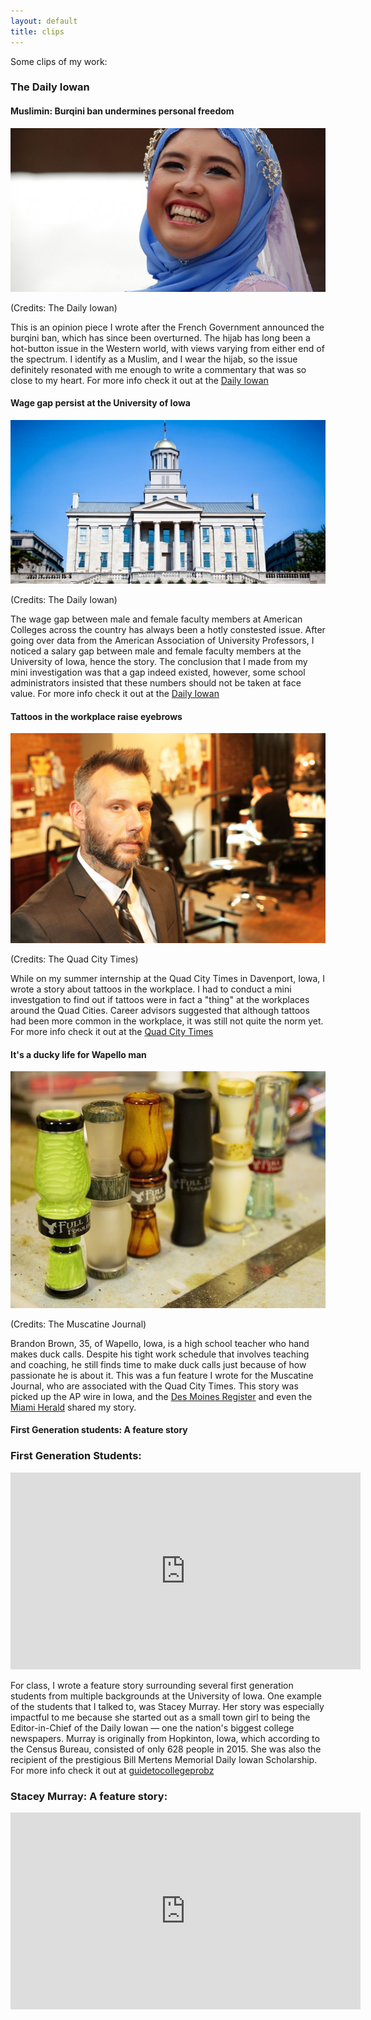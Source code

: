 ```yaml
---
layout: default
title: clips
---
```

Some clips of my work:

### The Daily Iowan 

#### Muslimin: Burqini ban undermines personal freedom

![logo](public/burqini.jpg)

(Credits: The Daily Iowan)

This is an opinion piece I wrote after the French Government announced the burqini ban, which has since been overturned. The hijab has long been a hot-button issue in the Western world, with views varying from either end of the spectrum. I identify as a Muslim, and I wear the hijab, so the issue definitely resonated with me enough to write a commentary that was so close to my heart. For more info check it out at the [Daily Iowan](http://daily-iowan.com/2016/08/25/shakirah-mohd-burqini-ban-undermines-personal-freedoms/)

#### Wage gap persist at the University of Iowa

![logo](public/unnamed-692x360.jpg)

(Credits: The Daily Iowan)

The wage gap between male and female faculty members at American Colleges across the country has always been a hotly constested issue. After going over data from the American Association of University Professors, I noticed a salary gap between male and female faculty members at the University of Iowa, hence the story. The conclusion that I made from my mini investigation was that a gap indeed existed, however, some school administrators insisted that these numbers should not be taken at face value. For more info check it out at the [Daily Iowan](http://daily-iowan.com/2016/04/14/wage-gap-persists-at-ui/) 

#### Tattoos in the workplace raise eyebrows

![logo](public/tattoo.jpg) 

(Credits: The Quad City Times)

While on my summer internship at the Quad City Times in Davenport, Iowa, I wrote a story about tattoos in the workplace. I had to conduct a mini investgation to find out if tattoos were in fact a "thing" at the workplaces around the Quad Cities. Career advisors suggested that although tattoos had been more common in the workplace, it was still not quite the norm yet. For more info check it out at the [Quad City Times](http://qctimes.com/news/local/tattoos-in-the-workplace-raise-eyebrows/article_474aa3c3-3f2f-5cbc-b9fd-5882b78f9f64.html)

#### It's a ducky life for Wapello man

![logo](public/Duckcall.jpg) 

(Credits: The Muscatine Journal)

Brandon Brown, 35, of Wapello, Iowa, is a high school teacher who hand makes duck calls. Despite his tight work schedule that involves teaching and coaching, he still finds time to make duck calls just because of how passionate he is about it. This was a fun feature I wrote for the Muscatine Journal, who are associated with the Quad City Times. This story was picked up the AP wire in Iowa, and the [Des Moines Register](http://www.desmoinesregister.com/story/news/2016/08/20/wapello-teacher-makes-duck-calls-hand/88960562/) and even the [Miami Herald](http://www.miamiherald.com/news/business/article96356132.html) shared my story. 

#### First Generation students: A feature story

<h3>First Generation Students:</h3>
   <iframe width="560" height="315" src="https://www.youtube.com/embed/Xg983YYTduU" frameborder="0" allowfullscreen></iframe>

For class, I wrote a feature story surrounding several first generation students from multiple backgrounds at the University of Iowa. One example of the students that I talked to, was Stacey Murray. Her story was especially impactful to me because she started out as a small town girl to being the Editor-in-Chief of the Daily Iowan — one the nation's biggest college newspapers. Murray is originally from Hopkinton, Iowa, which according to the Census Bureau, consisted of only 628 people in 2015. She was also the recipient of the prestigious Bill Mertens Memorial Daily Iowan Scholarship. For more info check it out at [guidetocollegeprobz](https://guidetocollegeprobz.wordpress.com)

<h3>Stacey Murray: A feature story:</h3>
   <iframe width="560" height="315" src="https://www.youtube.com/embed/zZTHzaKdKYE" frameborder="0" allowfullscreen></iframe>


